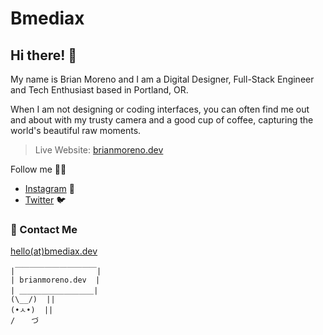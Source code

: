# **Bmediax**

## Hi there! :wave:
My name is Brian Moreno and I am a Digital Designer, Full-Stack Engineer and Tech Enthusiast based in Portland, OR.

When I am not designing or coding interfaces, you can often find me out and about with my trusty camera and a good cup of coffee, capturing the world's beautiful raw moments.

> Live Website: [brianmoreno.dev](https://brianmoreno.dev)

Follow me 👋🏽
- [Instagram](https://instagram.com/bmediax) 📸
- [Twitter](https://twitter.com/bm3diax) 🐦

### :email: Contact Me
[hello(at)bmediax.dev](mailto:hello@bmediax.dev)
```
|￣￣￣￣￣￣￣￣￣￣￣|
| brianmoreno.dev  |
| ＿＿＿＿＿＿＿＿＿＿|
(\__/)  ||
(•ㅅ•)  ||
/ 　 づ
```
